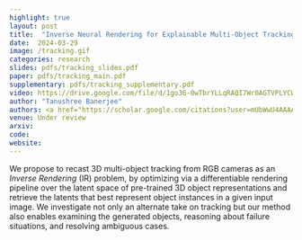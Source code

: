 ```yaml
---
highlight: true
layout: post
title:  "Inverse Neural Rendering for Explainable Multi-Object Tracking"
date:  2024-03-29
image: /tracking.gif
categories: research
slides: pdfs/tracking_slides.pdf
paper: pdfs/tracking_main.pdf
supplementary: pdfs/tracking_supplementary.pdf
video: https://drive.google.com/file/d/1go36-0wTbrYLLqRAQI7Wr0AGTVPLYCWk/view?usp=drive_link
author: "Tanushree Banerjee"
authors: <a href="https://scholar.google.com/citations?user=mUbWwU4AAAAJ&hl=en">Julian Ost*</a>, <strong>Tanushree Banerjee*</strong>, <a href="http://mariobijelic.de/wordpress/#/home">Mario Bijelic</a>, <a href="https://sites.google.com/view/yuval-bahat/home">Yuval Bahat</a>, <a href="https://www.cs.princeton.edu/~fheide/">Felix Heide</a>
venue: Under review
arxiv: 
code: 
website: 
---
```

We propose to recast 3D multi-object tracking from RGB cameras as an <em>Inverse Rendering</em> (IR) problem, by optimizing via a differentiable rendering pipeline over the latent space of pre-trained 3D object representations and retrieve the latents that best represent object instances in a given input image. We investigate not only an alternate take on tracking but our method also enables examining the generated objects, reasoning about failure situations, and resolving ambiguous cases.
